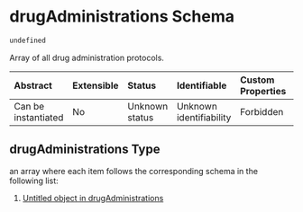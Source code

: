 # drugAdministrations Schema

```txt
undefined
```

Array of all drug administration protocols.

| Abstract            | Extensible | Status         | Identifiable            | Custom Properties | Additional Properties | Access Restrictions | Defined In                                                                                                           |
| :------------------ | :--------- | :------------- | :---------------------- | :---------------- | :-------------------- | :------------------ | :------------------------------------------------------------------------------------------------------------------- |
| Can be instantiated | No         | Unknown status | Unknown identifiability | Forbidden         | Allowed               | none                | [drug\_administration\_protocol.schema.json](../out/drug_administration_protocol.schema.json "open original schema") |

## drugAdministrations Type

an array where each item follows the corresponding schema in the following list:

1.  [Untitled object in drugAdministrations](drug_administration_protocol-items-0.md "check type definition")
